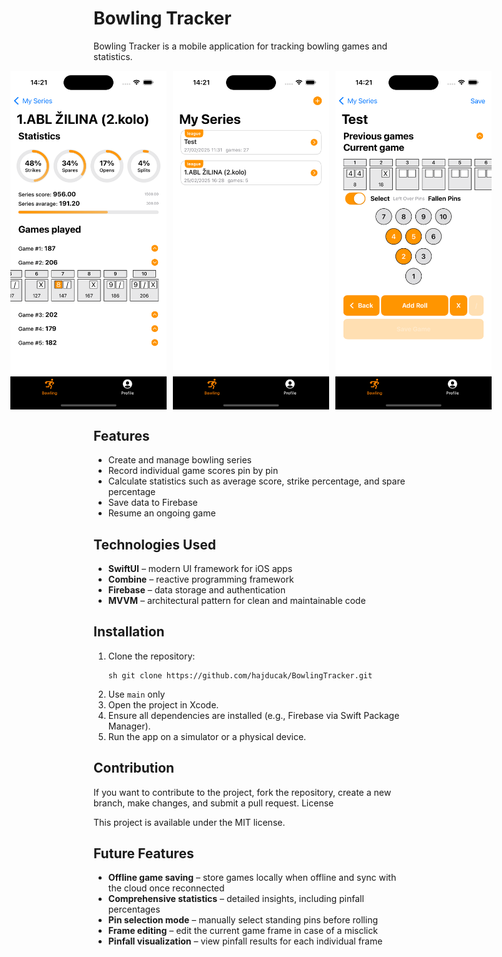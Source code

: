 # Bowling Tracker

Bowling Tracker is a mobile application for tracking bowling games and statistics.

<div style="display: flex; justify-content: center; gap: 10px;">
    <img src="SportTracker/SportTracker/Assets.xcassets/Screenshots/screenshot1.imageset/screenshot1.png" width="250">
    <img src="SportTracker/SportTracker/Assets.xcassets/Screenshots/screenshot2.imageset/screenshot2.png" width="250">
    <img src="SportTracker/SportTracker/Assets.xcassets/Screenshots/screenshot3.imageset/screenshot3.png" width="250">
</div>

## Features
- Create and manage bowling series
- Record individual game scores pin by pin
- Calculate statistics such as average score, strike percentage, and spare percentage
- Save data to Firebase
- Resume an ongoing game

## Technologies Used
- **SwiftUI** – modern UI framework for iOS apps
- **Combine** – reactive programming framework
- **Firebase** – data storage and authentication
- **MVVM** – architectural pattern for clean and maintainable code

## Installation
1. Clone the repository:
   ```
   sh git clone https://github.com/hajducak/BowlingTracker.git
   ```
2. Use `main` only 
3. Open the project in Xcode.
4. Ensure all dependencies are installed (e.g., Firebase via Swift Package Manager).
5. Run the app on a simulator or a physical device.

## Contribution

If you want to contribute to the project, fork the repository, create a new branch, make changes, and submit a pull request.
License

This project is available under the MIT license.

## Future Features
- **Offline game saving** – store games locally when offline and sync with the cloud once reconnected  
- **Comprehensive statistics** – detailed insights, including pinfall percentages  
- **Pin selection mode** – manually select standing pins before rolling  
- **Frame editing** – edit the current game frame in case of a misclick  
- **Pinfall visualization** – view pinfall results for each individual frame  
